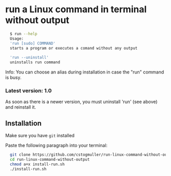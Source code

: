 
# run a Linux command in terminal without output

```bash
  $ run --help
  Usage:
  'run [sudo] COMMAND'
  starts a program or executes a comand without any output
  
  'run --uninstall'
  uninstalls run command
```
Info: You can choose an alias during installation in case the "run" command is busy.
### Latest version: 1.0
As soon as there is a newer version, you must uninstall 'run' (see above) and reinstall it.
## Installation

Make sure you have `git` installed

Paste the following paragraph into your terminal:

```bash
  git clone https://github.com/cstogmuller/run-linux-command-without-output.git
  cd run-linux-command-without-output
  chmod a+x install-run.sh
  ./install-run.sh
```
    
